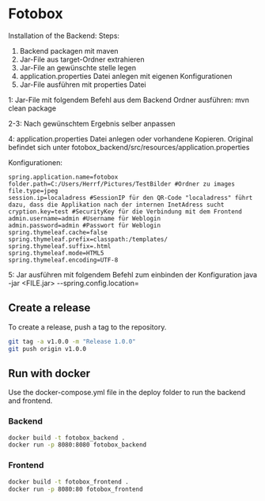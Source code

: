 # Fotobox
Installation of the Backend:
Steps:
  1. Backend packagen mit maven
  2. Jar-File aus target-Ordner extrahieren
  3. Jar-File an gewünschte stelle legen
  4. application.properties Datei anlegen mit eigenen Konfigurationen
  5. Jar-File ausführen mit properties Datei


1: Jar-File mit folgendem Befehl aus dem Backend Ordner ausführen:
mvn clean package

2-3: Nach gewünschtem Ergebnis selber anpassen
  
4: application.properties Datei anlegen oder vorhandene Kopieren.
Original befindet sich unter fotobox_backend/src/resources/application.properties

Konfigurationen:
```
spring.application.name=fotobox
folder.path=C:/Users/Herrf/Pictures/TestBilder #Ordner zu images
file.type=jpeg
session.ip=localadress #SessionIP für den QR-Code "localadress" führt dazu, dass die Applikation nach der internen InetAdress sucht
cryption.key=test #SecurityKey für die Verbindung mit dem Frontend
admin.username=admin #Username für Weblogin
admin.password=admin #Passwort für Weblogin
spring.thymeleaf.cache=false
spring.thymeleaf.prefix=classpath:/templates/
spring.thymeleaf.suffix=.html
spring.thymeleaf.mode=HTML5
spring.thymeleaf.encoding=UTF-8
```

5: Jar ausführen mit folgendem Befehl zum einbinden der Konfiguration
java -jar <FILE.jar> --spring.config.location=<PATH to application.properties>

## Create a release
To create a release, push a tag to the repository.
```sh
git tag -a v1.0.0 -m "Release 1.0.0"
git push origin v1.0.0
```

## Run with docker
Use the docker-compose.yml file in the deploy folder to run the backend and frontend.

### Backend
```sh
docker build -t fotobox_backend .
docker run -p 8080:8080 fotobox_backend
```

### Frontend
```sh
docker build -t fotobox_frontend .
docker run -p 8080:80 fotobox_frontend
```
